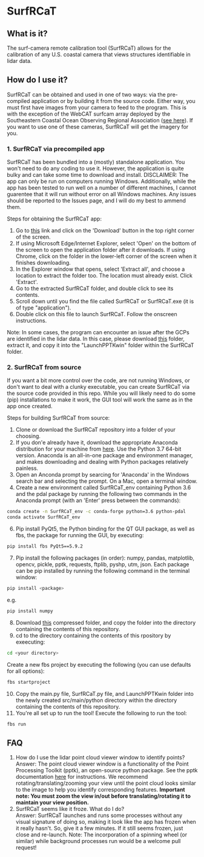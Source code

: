 # SurfRCaT

## What is it?

The surf-camera remote calibration tool (SurfRCaT) allows for the calibration of any U.S. coastal camera that views structures identifiable in lidar data.

## How do I use it?

SurfRCaT can be obtained and used in one of two ways: via the pre-compiled application or by building it from the source code. Either way, you must first have images from your camera to feed to the program. This is with the exception of the WebCAT surfcam array deployed by the Southeastern Coastal Ocean Observing Regional Association ([see here](https://secoora.org/webcat/)). If you want to use one of these cameras, SurfRCaT will get the imagery for you. 

### 1. SurfRCaT via precompiled app

SurfRCaT has been bundled into a (mostly) standalone application. You won't need to do any coding to use it. However, the application is quite bulky and can take some time to download and install. DISCLAIMER: The app can only be run on computers running Windows. Additionally, while the app has been tested to run well on a number of different machines, I cannot guarentee that it will run without error on all Windows machines. Any issues should be reported to the Issues page, and I will do my best to ammend them.

Steps for obtaining the SurfRCaT app:
1) Go to [this](https://drive.google.com/open?id=1os126s7bYrGzTo3P4jyUQcrrfWirl70l) link and click on the 'Download' button in the top right corner of the screen. 
2) If using Microsoft Edge/Internet Explorer, select 'Open' on the bottom of the screen to open the application folder after it downloads. If using Chrome, click on the folder in the lower-left corner of the screen when it finishes downloading.
3) In the Explorer window that opens, select 'Extract all', and choose a location to extract the folder too. The location must already exist. Click 'Extract'.
4) Go to the extracted SurfRCaT folder, and double click to see its contents.
5) Scroll down until you find the file called SurfRCaT or SurfRCaT.exe (it is of type "application").
6) Double click on this file to launch SurfRCaT. Follow the onscreen instructions. 

Note: In some cases, the program can encounter an issue after the GCPs are identified in the lidar data. In this case, please download [this]() folder, extract it, and copy it into the "LaunchPPTKwin" folder within the SurfRCaT folder.

### 2. SurfRCaT from source

If you want a bit more control over the code, are not running Windows, or don't want to deal with a clunky executable, you can create SurfRCaT via the source code provided in this repo. While you will likely need to do some (pip) installations to make it work, the GUI tool will work the same as in the app once created. 

Steps for building SurfRCaT from source:
1) Clone or download the SurfRCaT repository into a folder of your choosing.
2) If you don'e already have it, download the appropriate Anaconda distribution for your machine from [here](https://www.anaconda.com/distribution/). Use the Python 3.7 64-bit version. Anaconda is an all-in-one package and environment manager, and makes downloading and dealing with Python packages relatively painless.
3) Open an Anconda prompt by searcing for 'Anaconda' in the Windows search bar and selecting the prompt. On a Mac, open a terminal window.
4) Create a new environment called SurfRCaT_env containing Python 3.6 and the pdal package by running the following two commands in the Anaconda prompt (with an 'Enter' press between the commands):
```bash
conda create -n SurfRCaT_env -c conda-forge python=3.6 python-pdal
conda activate SurfRCaT_env
```
6) Pip install PyQt5, the Python binding for the QT GUI package, as well as fbs, the package for running the GUI, by executing:
```bash
pip install fbs PyQt5==5.9.2
```
7) Pip install the following packages (in order): numpy, pandas, matplotlib, opencv, pickle, pptk, requests, ftplib, pyshp, utm, json. Each package can be pip installed by running the following command in the terminal window:
```bash
pip install <package>
```
e.g.
```bash
pip install numpy
```
8) Download [this](https://drive.google.com/open?id=1Pm4rXlXWJM-hBGHD12g2SBL67E5K2new) compressed folder, and copy the folder into the directory containing the contents of this repository.
9) cd to the directory containing the contents of this rpository by exeecuting:
```bash
cd <your directory>
```
Create a new fbs project by executing the following (you can use defaults for all options):
```bash
fbs startproject 
```
10) Copy the main.py file, SurfRCaT.py file, and LaunchPPTKwin folder into the newly created src/main/python directory within the directory containing the contents of this repository. 
11) You're all set up to run the tool! Execute the following to run the tool:
```bash
fbs run 
```

## FAQ
1) How do I use the lidar point cloud viewer window to identify points?    
Answer: The point cloud viewer window is a functionality of the Point Processing Toolkit (pptk), an open-source python package. See the pptk documentation [here](https://heremaps.github.io/pptk/viewer.html) for instructions. We recommend rotating/translating/zooming your view until the point cloud looks similar to the image to help you identify corresponding features. **Important note: You must zoom the view in/out before translating/rotating it to maintain your view position.**
2) SurfRCaT seems like it froze. What do I do?  
Answer: SurfRCaT launches and runs some processes without any visual signature of doing so, making it look like the app has frozen when it really hasn't. So, give it a few minutes. If it still seems frozen, just close and re-launch. Note: The incorporation of a spinning wheel (or similar) while background processes run would be a welcome pull request!

